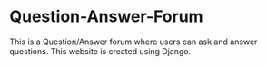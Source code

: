 # Question-Answer-Forum
This is a Question/Answer forum where users can ask and answer questions. This website is created using Django.
